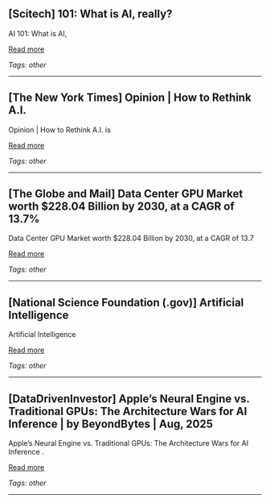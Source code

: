 ## [Scitech] 101: What is AI, really?

AI 101: What is AI,

[Read more](https://particle.scitech.org.au/tech/101-what-is-ai-really/)

_Tags: other_

---
## [The New York Times] Opinion | How to Rethink A.I.

Opinion | How to Rethink A.I. is

[Read more](https://www.nytimes.com/2025/09/03/opinion/ai-gpt5-rethinking.html)

_Tags: other_

---
## [The Globe and Mail] Data Center GPU Market worth $228.04 Billion by 2030, at a CAGR of 13.7%

Data Center GPU Market worth $228.04 Billion by 2030, at a CAGR of 13.7

[Read more](https://www.theglobeandmail.com/investing/markets/markets-news/GetNews/34575888/data-center-gpu-market-worth-228-04-billion-by-2030-at-a-cagr-of-13-7/)

_Tags: other_

---
## [National Science Foundation (.gov)] Artificial Intelligence

Artificial Intelligence

[Read more](https://www.nsf.gov/focus-areas/ai)

_Tags: other_

---
## [DataDrivenInvestor] Apple’s Neural Engine vs. Traditional GPUs: The Architecture Wars for AI Inference | by BeyondBytes | Aug, 2025

Apple’s Neural Engine vs. Traditional GPUs: The Architecture Wars for AI Inference .

[Read more](https://medium.datadriveninvestor.com/apples-neural-engine-vs-traditional-gpus-the-architecture-wars-for-ai-inference-43662f6dc887)

_Tags: other_

---
